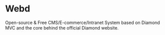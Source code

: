 # Webd
Open-source &amp; Free CMS/E-commerce/Intranet System based on Diamond MVC and the core behind the official Diamond website.
